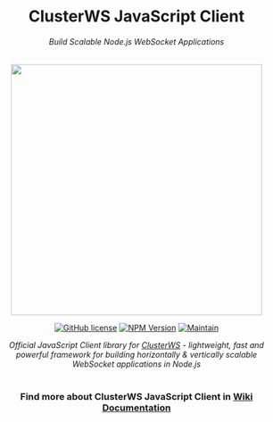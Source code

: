 <h1 align="center">ClusterWS JavaScript Client</h1> 
<h6 align="center">Build Scalable Node.js WebSocket Applications</h6>

<p align="center">
 <img src="https://cdn.rawgit.com/goriunov/159120ca6a883d8d4e75543ec395d361/raw/146220360173a2428fceb44e7fc9b2cda8a17832/clusterws.svg" width="450">
</p>

<p align="center">
    <a href="https://github.com/ClusterWS/ClusterWS-Client-JS/blob/master/LICENSE"><img src="https://img.shields.io/github/license/ClusterWS/ClusterWS-Client-JS.svg?style=for-the-badge" alt="GitHub license"/></a>
    <a href="https://www.npmjs.com/package/clusterws-client-js"><img src="https://img.shields.io/badge/npm-2.1.0-blue.svg?style=for-the-badge" alt="NPM Version" /></a>
    <a href="https://github.com/ClusterWS/ClusterWS-Client-JS/graphs/commit-activity"><img src="https://img.shields.io/badge/Maintain-Yes-green.svg?style=for-the-badge" alt="Maintain" /></a>
</p>

<p align="center">
    <i>Official JavaScript Client library for <a href="https://github.com/ClusterWS/ClusterWS">ClusterWS</a> - lightweight, fast and powerful framework for building horizontally & vertically scalable WebSocket applications in Node.js</i>
</p>

<h1></h1>
<h3 align="center">
    Find more about ClusterWS JavaScript Client in <a href="https://github.com/ClusterWS/ClusterWS-Client-JS/wiki"><strong>Wiki Documentation</strong></a>
</h3>
